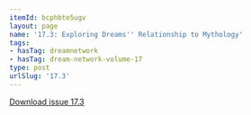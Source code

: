 ```yaml
---
itemId: bcphbte5ugv
layout: page
name: '17.3: Exploring Dreams'' Relationship to Mythology'
tags:
- hasTag: dreamnetwork
- hasTag: dream-network-volume-17
type: post
urlSlug: '17.3'
---
```

<a href="../files/pdfs/Volume_17/17.3-Dream-Network-Vol-17-No-3.pdf" download="">Download issue 17.3</a>